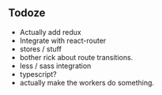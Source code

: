 ## Todoze

- Actually add redux
- Integrate with react-router
- stores / stuff
- bother rick about route transitions.
- less / sass integration
- typescript?
- actually make the workers do something.  
